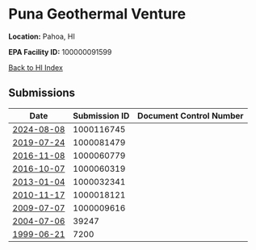 # Puna Geothermal Venture

**Location:** Pahoa, HI

**EPA Facility ID:** 100000091599

[Back to HI Index](../../index.md)

## Submissions

| Date | Submission ID | Document Control Number |
|------|--------------|-------------------------|
| [2024-08-08](submissions/1000116745.md) | 1000116745 |  |
| [2019-07-24](submissions/1000081479.md) | 1000081479 |  |
| [2016-11-08](submissions/1000060779.md) | 1000060779 |  |
| [2016-10-07](submissions/1000060319.md) | 1000060319 |  |
| [2013-01-04](submissions/1000032341.md) | 1000032341 |  |
| [2010-11-17](submissions/1000018121.md) | 1000018121 |  |
| [2009-07-07](submissions/1000009616.md) | 1000009616 |  |
| [2004-07-06](submissions/39247.md) | 39247 |  |
| [1999-06-21](submissions/7200.md) | 7200 |  |

